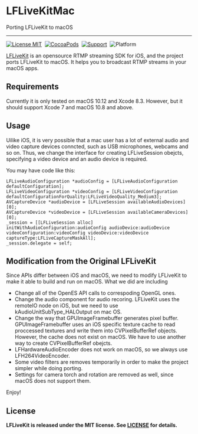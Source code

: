 # LFLiveKitMac

Porting LFLiveKit to macOS

---

[![License MIT](https://img.shields.io/badge/license-MIT-green.svg?style=flat)](https://raw.githubusercontent.com/KKBOX/LFLiveKitMac/blob/master/LICENSE)&nbsp;
[![CocoaPods](http://img.shields.io/cocoapods/v/LFLiveKitMac.svg?style=flat)](http://cocoapods.org/?q=LFLiveKitMac)&nbsp;
[![Support](https://img.shields.io/badge/macOS-10-orange.svg)](https://www.apple.com/tw/macos)&nbsp;
![Platform](https://img.shields.io/badge/platform-macOS-ff69b4.svg)&nbsp;


[LFLiveKit](https://github.com/LaiFengiOS/LFLiveKit) is an opensource
RTMP streaming SDK for iOS, and the project ports LFLiveKit to macOS.
It helps you to broadcast RTMP streams in your macOS apps.

## Requirements

Currently it is only tested on macOS 10.12 and Xcode 8.3. However, but it
should support Xcode 7 and macOS 10.8 and above.

## Usage

Uilike iOS, it is very possible that a mac user has a lot of external
audio and video capture devices conncted, such as USB microphones,
webcams and so on. Thus, we change the interface for creating
LFLiveSession obejcts, specifying a video device and an audio device
is required.

You may have code like this:

	LFLiveAudioConfiguration *audioConfig = [LFLiveAudioConfiguration defaultConfiguration];
	LFLiveVideoConfiguration *videoConfig = [LFLiveVideoConfiguration defaultConfigurationForQuality:LFLiveVideoQuality_Medium3];
	AVCaptureDevice *audioDevice = [LFLiveSession availableAudioDevices][0];
	AVCaptureDevice *videoDevice = [LFLiveSession availableCameraDevices][0];
	_session = [[LFLiveSession alloc] initWithAudioConfiguration:audioConfig audioDevice:audioDevice videoConfiguration:videoConfig videoDevice:videoDevice captureType:LFLiveCaptureMaskAll];
	_session.delegate = self;

## Modification from the Original LFLiveKit

Since APIs differ between iOS and macOS, we need to modify LFLiveKit
to make it able to build and run on macOS. What we did are including

* Change all of the OpenES API calls to correspoding OpenGL ones.
* Change the audio component for audio recoring. LFLiveKit uses the
  remoteIO node on iOS, but we need to use kAudioUnitSubType_HALOutput
  on mac OS.
* Change the way that GPUImageFramebuffer generates pixel
  buffer. GPUImageFramebuffer uses an iOS specific texture cache to
  read proccessed textures and write them into CVPixelBufferRef
  objects. However, the cache does not exist on macOS. We have to use
  another way to create CVPixelBufferRef obejcts.
* LFHardwareAudioEncoder does not work on macOS, so we always use
  LFH264VideoEncoder.
* Some video filters are removes temporarily in order to make the
  project simpler while doing porting.
* Settings for camera torch and rotation are removed as well, since
  macOS does not support them.

Enjoy!

## License
 **LFLiveKit is released under the MIT license. See 
 [LICENSE](https://github.com/KKBOX/LFLiveKitMac/blob/master/LICENSE) for details.**
